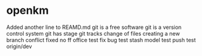 # openkm
Added another line to REAMD.md
git is a free software
git is a version control system
git has stage
git tracks change of files
creating a new branch 
conflict fixed
no ff 
office
test fix bug 
test stash model
test push
test origin/dev
